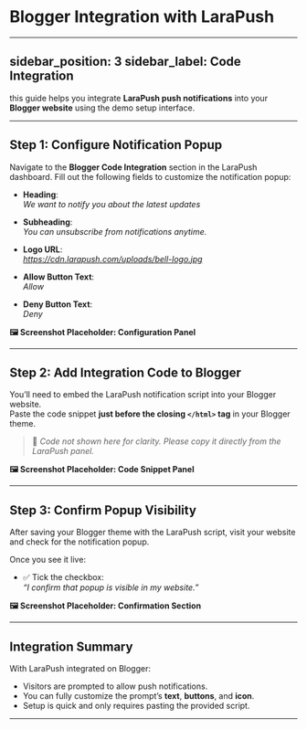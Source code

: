 # Blogger Integration with LaraPush

---
sidebar_position: 3
sidebar_label: Code Integration
---

this guide helps you integrate **LaraPush push notifications** into your **Blogger website** using the demo setup interface.

---

## Step 1: Configure Notification Popup

Navigate to the **Blogger Code Integration** section in the LaraPush dashboard. Fill out the following fields to customize the notification popup:

- **Heading**:  
  *We want to notify you about the latest updates*

- **Subheading**:  
  *You can unsubscribe from notifications anytime.*

- **Logo URL**:  
  *https://cdn.larapush.com/uploads/bell-logo.jpg*

- **Allow Button Text**:  
  *Allow*

- **Deny Button Text**:  
  *Deny*

**🖼️ Screenshot Placeholder: Configuration Panel**

---

## Step 2: Add Integration Code to Blogger

You’ll need to embed the LaraPush notification script into your Blogger website.  
Paste the code snippet **just before the closing `</html>` tag** in your Blogger theme.

> 📌 *Code not shown here for clarity. Please copy it directly from the LaraPush panel.*

**🖼️ Screenshot Placeholder: Code Snippet Panel**

---

## Step 3: Confirm Popup Visibility

After saving your Blogger theme with the LaraPush script, visit your website and check for the notification popup.

Once you see it live:

- ✅ Tick the checkbox:  
  *“I confirm that popup is visible in my website.”*

**🖼️ Screenshot Placeholder: Confirmation Section**

---

## Integration Summary

With LaraPush integrated on Blogger:

- Visitors are prompted to allow push notifications.
- You can fully customize the prompt’s **text**, **buttons**, and **icon**.
- Setup is quick and only requires pasting the provided script.

---